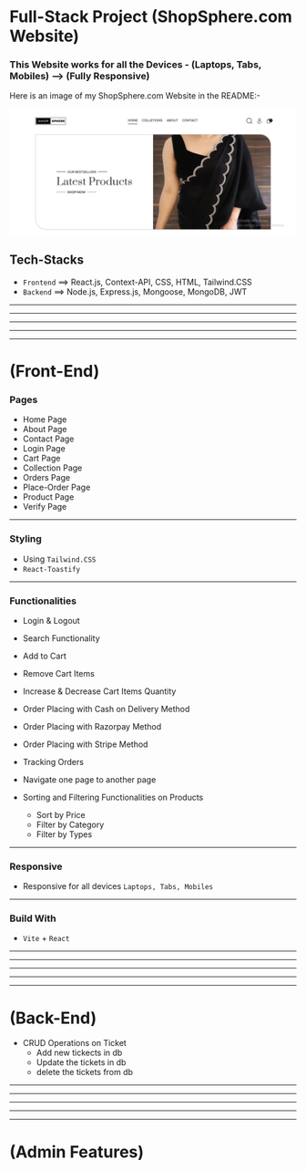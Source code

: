 # Full-Stack Project (ShopSphere.com Website)

### This Website works for all the Devices - (Laptops, Tabs, Mobiles) --> (Fully Responsive)

Here is an image of my ShopSphere.com Website in the README:-

![Project Screenshot](./frontend/src/project_image_screenshot.png)

## Tech-Stacks
 - `Frontend` ==> React.js, Context-API, CSS, HTML, Tailwind.CSS
 - `Backend` ==> Node.js, Express.js, Mongoose, MongoDB, JWT


--------------------------------------------------
--------------------------------------------------
--------------------------------------------------
--------------------------------------------------
--------------------------------------------------



# (Front-End)

### Pages
 - Home Page
 - About Page
 - Contact Page
 - Login Page
 - Cart Page
 - Collection Page
 - Orders Page
 - Place-Order Page
 - Product Page
 - Verify Page

--------------------------------------------------

### Styling
 - Using `Tailwind.CSS`
 - `React-Toastify`


--------------------------------------------------


### Functionalities
 - Login & Logout
 - Search Functionality
 - Add to Cart
 - Remove Cart Items
 - Increase & Decrease Cart Items Quantity
 - Order Placing with Cash on Delivery Method
 - Order Placing with Razorpay Method
 - Order Placing with Stripe Method
 - Tracking Orders
 - Navigate one page to another page
  
 - Sorting and Filtering Functionalities on Products
     - Sort by Price
     - Filter by Category
     - Filter by Types

--------------------------------------------------

### Responsive
 - Responsive for all devices `Laptops, Tabs, Mobiles`

--------------------------------------------------

### Build With
 - `Vite` + `React`

--------------------------------------------------
--------------------------------------------------
--------------------------------------------------
--------------------------------------------------
--------------------------------------------------


# (Back-End)
  
 - CRUD Operations on Ticket
     - Add new tickects in db
     - Update the tickets in db
     - delete the tickets from db


--------------------------------------------------
--------------------------------------------------
--------------------------------------------------
--------------------------------------------------
--------------------------------------------------


# (Admin Features)
